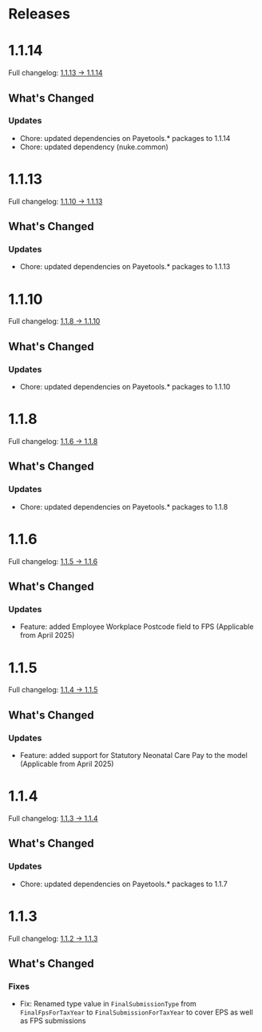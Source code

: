 # Releases

# 1.1.14

Full changelog: [1.1.13 -> 1.1.14](https://github.com/payetools/Payetools.Hmrc.Common/compare/1.1.13...1.1.14)

## What's Changed

### Updates

- Chore: updated dependencies on Payetools.* packages to 1.1.14
- Chore: updated dependency (nuke.common)

# 1.1.13

Full changelog: [1.1.10 -> 1.1.13](https://github.com/payetools/Payetools.Hmrc.Common/compare/1.1.10...1.1.13)

## What's Changed

### Updates

- Chore: updated dependencies on Payetools.* packages to 1.1.13

# 1.1.10

Full changelog: [1.1.8 -> 1.1.10](https://github.com/payetools/Payetools.Hmrc.Common/compare/1.1.8...1.1.10)

## What's Changed

### Updates

- Chore: updated dependencies on Payetools.* packages to 1.1.10

# 1.1.8

Full changelog: [1.1.6 -> 1.1.8](https://github.com/payetools/Payetools.Hmrc.Common/compare/1.1.6...1.1.8)

## What's Changed

### Updates

- Chore: updated dependencies on Payetools.* packages to 1.1.8

# 1.1.6

Full changelog: [1.1.5 -> 1.1.6](https://github.com/payetools/Payetools.Hmrc.Common/compare/1.1.5...1.1.6)

## What's Changed

### Updates

- Feature: added Employee Workplace Postcode field to FPS (Applicable from April 2025)

# 1.1.5

Full changelog: [1.1.4 -> 1.1.5](https://github.com/payetools/Payetools.Hmrc.Common/compare/1.1.4...1.1.5)

## What's Changed

### Updates

- Feature: added support for Statutory Neonatal Care Pay to the model (Applicable from April 2025)

# 1.1.4

Full changelog: [1.1.3 -> 1.1.4](https://github.com/payetools/Payetools.Hmrc.Common/compare/1.1.3...1.1.4)

## What's Changed

### Updates

- Chore: updated dependencies on Payetools.* packages to 1.1.7

# 1.1.3

Full changelog: [1.1.2 -> 1.1.3](https://github.com/payetools/Payetools.Hmrc.Common/compare/1.1.2...1.1.3)

## What's Changed

### Fixes
- Fix: Renamed type value in `FinalSubmissionType` from `FinalFpsForTaxYear` to `FinalSubmissionForTaxYear` to cover EPS as well as FPS submissions
